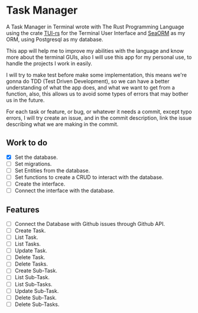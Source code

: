 # Task Manager

A Task Manager in Terminal wrote with The Rust Programming Language using the crate [TUI-rs](https://github.com/fdehau/tui-rs) for the Terminal User Interface and
[SeaORM](https://github.com/SeaQL/sea-orm) as my ORM, using Postgresql as my database.

This app will help me to improve my abilities with the language and know more about the terminal GUIs, also I will use this app for my personal use, to handle the projects
I work in easily.

I will try to make test before make some implementation, this means we're gonna do TDD (Test Driven Development), so we can have a better understanding of what the app does,
and what we want to get from a function, also, this allows us to avoid some types of errors that may bother us in the future.

For each task or feature, or bug, or whatever it needs a commit, except typo errors, I will try create an issue, and in the commit description, link the issue describing what
we are making in the commit.

## Work to do

* [x] Set the database.
* [ ] Set migrations.
* [ ] Set Entities from the database.
* [ ] Set functions to create a CRUD to interact with the database.
* [ ] Create the interface.
* [ ] Connect the interface with the database.

## Features
* [ ] Connect the Database with Github issues through Github API.
* [ ] Create Task.
* [ ] List Task.
* [ ] List Tasks.
* [ ] Update Task.
* [ ] Delete Task.
* [ ] Delete Tasks.
* [ ] Create Sub-Task.
* [ ] List Sub-Task.
* [ ] List Sub-Tasks.
* [ ] Update Sub-Task.
* [ ] Delete Sub-Task.
* [ ] Delete Sub-Tasks.
